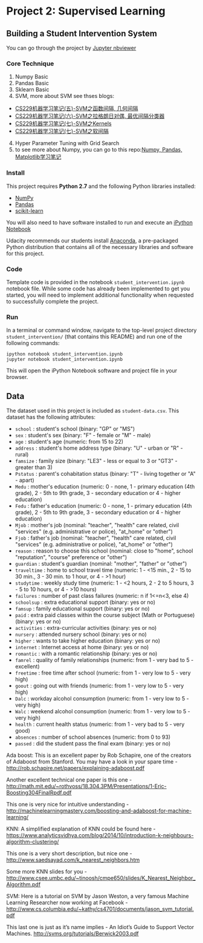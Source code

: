 # Project 2: Supervised Learning
## Building a Student Intervention System

You can go through the project by [Jupyter nbviewer](http://nbviewer.jupyter.org/github/daniellaah/Udacity-Machine-Learning-Projects/blob/master/projects/boston_housing/boston_housing.ipynb)

### Core Technique
1. Numpy Basic
2. Pandas Basic
4. Sklearn Basic
3. SVM, more about SVM see thses blogs:
  - [CS229机器学习笔记(五)-SVM之函数间隔, 几何间隔](http://daniellaah.github.io/2016/CS229-Machine-Learning-Notes-Lecture-6.html)
  - [CS229机器学习笔记(六)-SVM之拉格朗日对偶, 最优间隔分类器](http://daniellaah.github.io/2016/CS229-Machine-Learning-Notes-Lecture-7.html)
  - [CS229机器学习笔记(七)-SVM之Kernels](http://daniellaah.github.io/2016/CS229-Machine-Learning-Notes-Lecture-8.html)
  - [CS229机器学习笔记(七)-SVM之软间隔](http://daniellaah.github.io/2016/CS229-Machine-Learning-Notes-Lecture-8-1.html)
4. Hyper Parameter Tuning with Grid Search
5. to see more about Numpy, you can go to this repo:[Numpy, Pandas, Matplotlib学习笔记](https://github.com/daniellaah/python-scientific-computing)

### Install

This project requires **Python 2.7** and the following Python libraries installed:

- [NumPy](http://www.numpy.org/)
- [Pandas](http://pandas.pydata.org)
- [scikit-learn](http://scikit-learn.org/stable/)

You will also need to have software installed to run and execute an [iPython Notebook](http://ipython.org/notebook.html)

Udacity recommends our students install [Anaconda](https://www.continuum.io/downloads), a pre-packaged Python distribution that contains all of the necessary libraries and software for this project. 

### Code

Template code is provided in the notebook `student_intervention.ipynb` notebook file. While some code has already been implemented to get you started, you will need to implement additional functionality when requested to successfully complete the project.

### Run

In a terminal or command window, navigate to the top-level project directory `student_intervention/` (that contains this README) and run one of the following commands:

```ipython notebook student_intervention.ipynb```  
```jupyter notebook student_intervention.ipynb```

This will open the iPython Notebook software and project file in your browser.

## Data

The dataset used in this project is included as `student-data.csv`. This dataset has the following attributes:

- `school` : student's school (binary: "GP" or "MS")
- `sex` : student's sex (binary: "F" - female or "M" - male)
- `age` : student's age (numeric: from 15 to 22)
- `address` : student's home address type (binary: "U" - urban or "R" - rural)
- `famsize` : family size (binary: "LE3" - less or equal to 3 or "GT3" - greater than 3)
- `Pstatus` : parent's cohabitation status (binary: "T" - living together or "A" - apart)
- `Medu` : mother's education (numeric: 0 - none,  1 - primary education (4th grade), 2 - 5th to 9th grade, 3 - secondary education or 4 - higher education)
- `Fedu` : father's education (numeric: 0 - none,  1 - primary education (4th grade), 2 - 5th to 9th grade, 3 - secondary education or 4 - higher education)
- `Mjob` : mother's job (nominal: "teacher", "health" care related, civil "services" (e.g. administrative or police), "at_home" or "other")
- `Fjob` : father's job (nominal: "teacher", "health" care related, civil "services" (e.g. administrative or police), "at_home" or "other")
- `reason` : reason to choose this school (nominal: close to "home", school "reputation", "course" preference or "other")
- `guardian` : student's guardian (nominal: "mother", "father" or "other")
- `traveltime` : home to school travel time (numeric: 1 - <15 min., 2 - 15 to 30 min., 3 - 30 min. to 1 hour, or 4 - >1 hour)
- `studytime` : weekly study time (numeric: 1 - <2 hours, 2 - 2 to 5 hours, 3 - 5 to 10 hours, or 4 - >10 hours)
- `failures` : number of past class failures (numeric: n if 1<=n<3, else 4)
- `schoolsup` : extra educational support (binary: yes or no)
- `famsup` : family educational support (binary: yes or no)
- `paid` : extra paid classes within the course subject (Math or Portuguese) (binary: yes or no)
- `activities` : extra-curricular activities (binary: yes or no)
- `nursery` : attended nursery school (binary: yes or no)
- `higher` : wants to take higher education (binary: yes or no)
- `internet` : Internet access at home (binary: yes or no)
- `romantic` : with a romantic relationship (binary: yes or no)
- `famrel` : quality of family relationships (numeric: from 1 - very bad to 5 - excellent)
- `freetime` : free time after school (numeric: from 1 - very low to 5 - very high)
- `goout` : going out with friends (numeric: from 1 - very low to 5 - very high)
- `Dalc` : workday alcohol consumption (numeric: from 1 - very low to 5 - very high)
- `Walc` : weekend alcohol consumption (numeric: from 1 - very low to 5 - very high)
- `health` : current health status (numeric: from 1 - very bad to 5 - very good)
- `absences` : number of school absences (numeric: from 0 to 93)
- `passed` : did the student pass the final exam (binary: yes or no)


Ada boost:
This is an excellent paper by Rob Schapire, one of the creators of Adaboost from Stanford. You may have a look in your spare time - http://rob.schapire.net/papers/explaining-adaboost.pdf

Another excellent technical one paper is this one - http://math.mit.edu/~rothvoss/18.304.3PM/Presentations/1-Eric-Boosting304FinalRpdf.pdf

This one is very nice for intuitive understanding - http://machinelearningmastery.com/boosting-and-adaboost-for-machine-learning/

KNN:
A simplified explanation of KNN could be found here - https://www.analyticsvidhya.com/blog/2014/10/introduction-k-neighbours-algorithm-clustering/

This one is a very short description, but nice one - http://www.saedsayad.com/k_nearest_neighbors.htm

Some more KNN slides for you - http://www.csee.umbc.edu/~tinoosh/cmpe650/slides/K_Nearest_Neighbor_Algorithm.pdf

SVM:
Here is a tutorial on SVM by Jason Weston, a very famous Machine Learning Researcher now working at Facebook - http://www.cs.columbia.edu/~kathy/cs4701/documents/jason_svm_tutorial.pdf

This last one is just as it’s name implies - An Idiot’s Guide to Support Vector Machines.
http://svms.org/tutorials/Berwick2003.pdf
